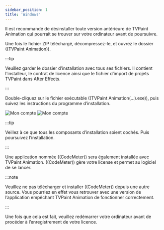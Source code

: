 ```yaml
---
sidebar_position: 1
title: 'Windows'
---
```


Il est recommandé de désinstaller toute version antérieure de TVPaint Animation qui pourrait se trouver sur votre ordinateur avant de poursuivre.

Une fois le fichier ZIP téléchargé, décompressez-le, et ouvrez le dossier ((TVPaint Animation)).

:::tip

Veuillez garder le dossier d’installation avec tous ses fichiers. Il contient l'installeur, le contrat de licence ainsi que le fichier d’import de projets TVPaint dans After Effects.

:::

Double-cliquez sur le fichier exécutable ((TVPaint Animation(...).exe)), puis suivez les instructions du programme d’installation.

![Mon compte](/img/telecharger-installer/installation/windows/eula.png)
![Mon compte](/img/telecharger-installer/installation/windows/components.png)

:::tip

Veillez à ce que tous les composants d’installation soient cochés. Puis poursuivez l’installation.

:::

Une application nommée ((CodeMeter)) sera également installée avec TVPaint Animation. ((CodeMeter)) gère votre license et permet au logiciel de se lancer.

:::note

Veuillez ne pas télécharger et installer ((CodeMeter)) depuis une autre source. Vous pourriez en effet vous retrouver avec une version de l’application empêchant TVPaint Animation de fonctionner correctement.

:::

Une fois que cela est fait, veuillez redémarrer votre ordinateur avant de procéder à l’enregistrement de votre licence.